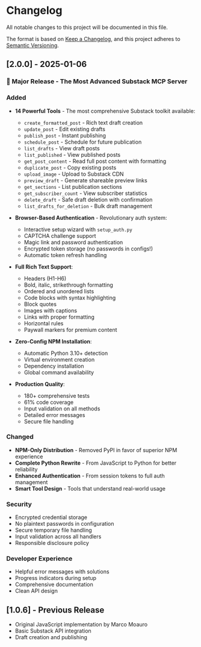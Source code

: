 # Changelog

All notable changes to this project will be documented in this file.

The format is based on [Keep a Changelog](https://keepachangelog.com/en/1.0.0/),
and this project adheres to [Semantic Versioning](https://semver.org/spec/v2.0.0.html).

## [2.0.0] - 2025-01-06

### 🎉 Major Release - The Most Advanced Substack MCP Server

### Added
- **14 Powerful Tools** - The most comprehensive Substack toolkit available:
  - `create_formatted_post` - Rich text draft creation
  - `update_post` - Edit existing drafts
  - `publish_post` - Instant publishing
  - `schedule_post` - Schedule for future publication
  - `list_drafts` - View draft posts
  - `list_published` - View published posts
  - `get_post_content` - Read full post content with formatting
  - `duplicate_post` - Copy existing posts
  - `upload_image` - Upload to Substack CDN
  - `preview_draft` - Generate shareable preview links
  - `get_sections` - List publication sections
  - `get_subscriber_count` - View subscriber statistics
  - `delete_draft` - Safe draft deletion with confirmation
  - `list_drafts_for_deletion` - Bulk draft management

- **Browser-Based Authentication** - Revolutionary auth system:
  - Interactive setup wizard with `setup_auth.py`
  - CAPTCHA challenge support
  - Magic link and password authentication
  - Encrypted token storage (no passwords in configs!)
  - Automatic token refresh handling

- **Full Rich Text Support**:
  - Headers (H1-H6)
  - Bold, italic, strikethrough formatting
  - Ordered and unordered lists
  - Code blocks with syntax highlighting
  - Block quotes
  - Images with captions
  - Links with proper formatting
  - Horizontal rules
  - Paywall markers for premium content

- **Zero-Config NPM Installation**:
  - Automatic Python 3.10+ detection
  - Virtual environment creation
  - Dependency installation
  - Global command availability

- **Production Quality**:
  - 180+ comprehensive tests
  - 61% code coverage
  - Input validation on all methods
  - Detailed error messages
  - Secure file handling

### Changed
- **NPM-Only Distribution** - Removed PyPI in favor of superior NPM experience
- **Complete Python Rewrite** - From JavaScript to Python for better reliability
- **Enhanced Authentication** - From session tokens to full auth management
- **Smart Tool Design** - Tools that understand real-world usage

### Security
- Encrypted credential storage
- No plaintext passwords in configuration
- Secure temporary file handling
- Input validation across all handlers
- Responsible disclosure policy

### Developer Experience
- Helpful error messages with solutions
- Progress indicators during setup
- Comprehensive documentation
- Clean API design

## [1.0.6] - Previous Release
- Original JavaScript implementation by Marco Moauro
- Basic Substack API integration
- Draft creation and publishing
